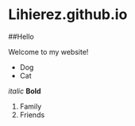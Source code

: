 # Lihierez.github.io
##Hello

Welcome to my website!

* Dog
* Cat

_italic_
**Bold**

1. Family
2. Friends
